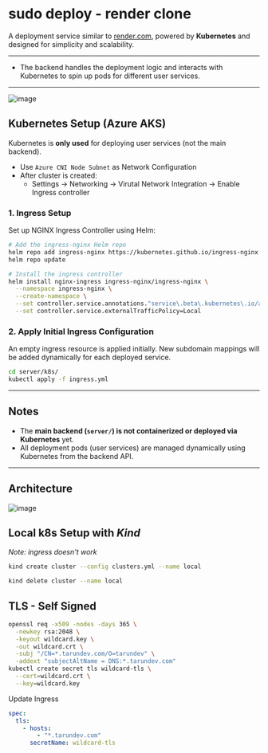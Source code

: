 # sudo deploy - render clone

A deployment service similar to [render.com](https://render.com), powered by **Kubernetes** and designed for simplicity and scalability.

---
- The backend handles the deployment logic and interacts with Kubernetes to spin up pods for different user services.
---

![image](https://github.com/user-attachments/assets/de2aa9fd-eede-471a-96ae-99b4b3679ba0)

## Kubernetes Setup (Azure AKS)

Kubernetes is **only used** for deploying user services (not the main backend).
- Use `Azure CNI Node Subnet` as Network Configuration
- After cluster is created:
  - Settings -> Networking -> Virutal Network Integration -> Enable Ingress controller 

### 1. Ingress Setup

Set up NGINX Ingress Controller using Helm:

```sh
# Add the ingress-nginx Helm repo
helm repo add ingress-nginx https://kubernetes.github.io/ingress-nginx
helm repo update

# Install the ingress controller
helm install nginx-ingress ingress-nginx/ingress-nginx \
  --namespace ingress-nginx \
  --create-namespace \
  --set controller.service.annotations."service\.beta\.kubernetes\.io/azure-load-balancer-health-probe-request-path"=/healthz \
  --set controller.service.externalTrafficPolicy=Local
```

### 2. Apply Initial Ingress Configuration

An empty ingress resource is applied initially. New subdomain mappings will be added dynamically for each deployed service.

```sh
cd server/k8s/
kubectl apply -f ingress.yml 
```

---

## Notes

- The **main backend (`server/`) is not containerized or deployed via Kubernetes** yet.
- All deployment pods (user services) are managed dynamically using Kubernetes from the backend API.

---

## Architecture
![image](https://github.com/user-attachments/assets/6076b23e-4ce6-4946-94aa-d397cc866890)



## Local k8s Setup with *Kind*
*Note: ingress doesn't work*
```sh
kind create cluster --config clusters.yml --name local
```
```sh
kind delete cluster --name local
```

## TLS - Self Signed
```sh
openssl req -x509 -nodes -days 365 \
  -newkey rsa:2048 \
  -keyout wildcard.key \
  -out wildcard.crt \
  -subj "/CN=*.tarundev.com/O=tarundev" \
  -addext "subjectAltName = DNS:*.tarundev.com"
kubectl create secret tls wildcard-tls \
  --cert=wildcard.crt \
  --key=wildcard.key
```
Update Ingress
```yaml
spec:
  tls:
    - hosts:
        - "*.tarundev.com"
      secretName: wildcard-tls
```
